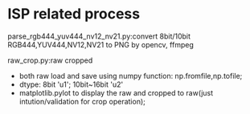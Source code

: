 # ISP related process
parse_rgb444_yuv444_nv12_nv21.py:convert 8bit/10bit RGB444,YUV444,NV12,NV21 to PNG by opencv, ffmpeg

raw_crop.py:raw cropped
- both raw load and save using numpy function: np.fromfile,np.tofile;
- dtype: 8bit 'u1'; 10bit~16bit 'u2'
- matplotlib.pylot to display the raw and cropped to raw(just intution/validation for crop operation); 
